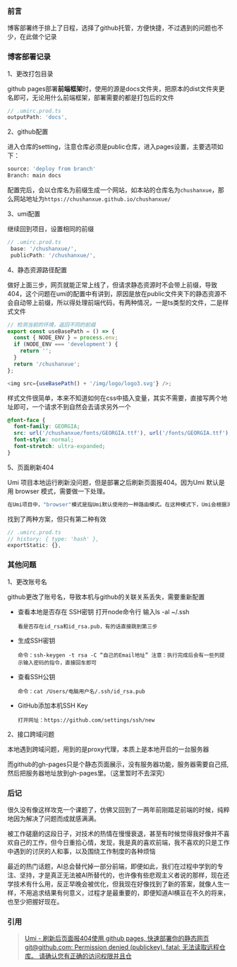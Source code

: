 ### 前言

博客部署终于排上了日程，选择了github托管，方便快捷，不过遇到的问题也不少，在此做个记录

### 博客部署记录

1、更改打包目录

github pages部署**前端框架**时，使用的源是docs文件夹，把原本的dist文件夹更名即可，无论用什么前端框架，部署需要的都是打包后的文件

```js
// .umirc.prod.ts
outputPath: 'docs',
```

2、github配置

进入仓库的setting，注意仓库必须是public仓库，进入pages设置，主要选项如下：

```bash
source: 'deploy from branch'
Branch: main docs
```

配置完后，会以仓库名为前缀生成一个网站，如本站的仓库名为`chushanxue`，那么网站地址为`https://chushanxue.github.io/chushanxue/`

3、umi配置

继续回到项目，设置相同的前缀

```js
// .umirc.prod.ts
 base: '/chushanxue/',
 publicPath: '/chushanxue/',
```

4、静态资源路径配置

做好上面三步，网页就能正常上线了，但请求静态资源时不会带上前缀，导致404，这个问题在umi的配置中有讲到，原因是放在public文件夹下的静态资源不会自动带上前缀，所以得处理前端代码，有两种情况，一是ts类型的文件，二是样式文件

```js
// 检测当前的环境，返回不同的前缀
export const useBasePath = () => {
  const { NODE_ENV } = process.env;
  if (NODE_ENV === 'development') {
    return '';
  }
  return '/chushanxue';
};

<img src={useBasePath() + '/img/logo/logo3.svg'} />;
```

样式文件很简单，本来不知道如何在css中插入变量，其实不需要，直接写两个地址即可，一个请求不到自然会去请求另外一个

```css
@font-face {
  font-family: GEORGIA;
  src: url('/chushanxue/fonts/GEORGIA.ttf'), url('/fonts/GEORGIA.ttf');
  font-style: normal;
  font-stretch: ultra-expanded;
}
```

5、页面刷新404

Umi 项目本地运行刷新没问题，但是部署之后刷新页面报404。因为Umi 默认是用 browser 模式，需要做一下处理。

```bash
在Umi项目中，"browser"模式是指Umi默认使用的一种路由模式。在这种模式下，Umi会根据浏览器的URL路径来匹配对应的页面组件，并进行渲染。这意味着在部署项目后，如果直接刷新页面，可能会导致404错误，因为服务器无法找到对应的路由。
```

找到了两种方案，但只有第二种有效

```js
// .umirc.prod.ts
// history: { type: 'hash' },
exportStatic: {},
```

### 其他问题

1、更改账号名

github更改了账号名，导致本机与github的关联关系丢失，需要重新配置

- 查看本地是否存在 SSH密钥 打开node命令行 输入ls -al ~/.ssh

  `看是否存在id_rsa和id_rsa.pub，有的话直接跳到第三步`

- 生成SSH密钥

  `命令：ssh-keygen -t rsa -C “自己的Email地址” 注意：执行完成后会有一些列提示输入密码的指令，直接回车即可`

- 查看SSH公钥

  `命令：cat /Users/电脑用户名/.ssh/id_rsa.pub`

- GitHub添加本机SSH Key

  `打开网址：https://github.com/settings/ssh/new`

2、接口跨域问题

本地遇到跨域问题，用到的是proxy代理，本质上是本地开启的一台服务器

而github的gh-pages只是个静态页面展示，没有服务器功能，服务器需要自己搭, 然后把服务器地址放到gh-pages里。（这里暂时不去深究）

### 后记

很久没有像这样攻克一个课题了，仿佛又回到了一两年前刚踏足前端的时候，纯粹地因为解决了问题而成就感满满。

被工作磋磨的这段日子，对技术的热情在慢慢衰退，甚至有时候觉得我好像并不喜欢自己的工作，但今日重拾心情，发现，我是真的喜欢前端，我不喜欢的只是工作中遇到的讨厌的人和事，以及围绕工作制度的各种烦恼

最近的热门话题，AI总会替代掉一部分前端，即便如此，我们在过程中学到的专注、坚持，才是真正无法被AI所替代的，也许像有些悲观主义者说的那样，现在还学技术有什么用，反正早晚会被优化，但我现在好像找到了新的答案，就像人生一样，不用追求结果有何意义，过程才是最重要的，即便知道AI横亘在不久的将来，也至少把握好现在。

### 引用

> [Umi - 刷新后页面报404](https://blog.csdn.net/kelly0721/article/details/127979088)[使用 github pages, 快速部署你的静态网页](https://github.com/ssthouse/ssthouse-blog/blob/master/use-github-page-efficiently/blog.md)[git@github.com: Permission denied (publickey). fatal: 无法读取远程仓库。 请确认您有正确的访问权限并且仓](https://juejin.cn/post/7128286174317117476)
